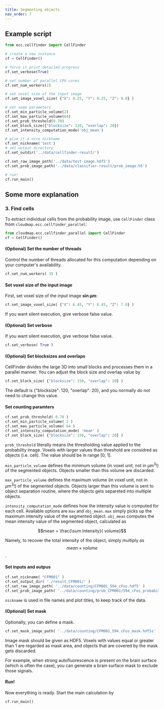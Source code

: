 ```yaml
---
title: Segmenting objects
nav_order: 7
---
```


## Example script

```python
from ecc.cellfinder import CellFinder

# create a new instance
cf = CellFinder()

# force it print detailed progress
cf.set_verbose(True)

# set number of parallel CPU cores
cf.set_num_workers(2)

# set voxel size of the input image
cf.set_image_voxel_size( {"X": 8.25, "Y": 8.25, "Z": 9.0} )

# set some parameters
cf.set_min_particle_volume(2)
cf.set_max_particle_volume(64)
cf.set_prob_threshold(0.70)
cf.set_block_size({"blocksize": 120, "overlap": 20})
cf.set_intensity_computation_mode('obj_mean')

# give it a nice nickname
cf.set_nickname('test')
# set output directory
cf.set_outdir('../data/cellfinder-result/')

cf.set_raw_image_path('../data/test-image.hdf5')
cf.set_prob_image_path('../data/classifier-result/prob_image.h5')

# run!
cf.run_main()
```


## Some more explanation

### 3. Find cells
To extract individual cells from the probability image, use `CellFinder` class from `cloudmap.ecc.cellfinder_parallel`:

```python
from cloudmap.ecc.cellfinder_parallel import CellFinder
cf = CellFinder()
```

#### (Optional) Set the number of threads
Control the number of threads allocated for this computation depending on your computer's availability.
```python
cf.set_num_workers( 35 )
```

#### Set voxel size of the input image
First, set voxel size of the input image **sin &mu;m**:
```python
cf.set_image_voxel_size( {"X": 6.45, "Y": 6.45, "Z": 7.0} )
```
If you want silent execution, give verbose false value.

#### (Optional) Set verbose
If you want silent execution, give verbose false value.
```python
cf.set_verbose( True )
```

#### (Optional) Set blocksizes and overlaps
CellFinder divides the large 3D into small blocks and processes them in a parallel manner. You can adjust the block size and overlap value by
```python
cf.set_block_size( {"blocksize": 150, "overlap": 20} )
```
The default is {"blocksize": 120, "overlap": 20}, and you normally do not need to change this value.

#### Set counting paramters
```python
cf.set_prob_threshold( 0.70 )
cf.set_min_particle_volume( 2 )
cf.set_max_particle_volume( 64 )
cf.set_intensity_computation_mode( 'mean' )
cf.set_block_size( {"blocksize": 150, "overlap": 20} )
```

`prob_threshold` literally means the thresholding value applied to the probability image. Voxels with larger values than threshold are considred as objects (i.e. cell). The value should be in range [0, 1].

`min_particle_volume` defines the minimum volume (in voxel unit, not in &mu;m<sup>3</sup>!) of the segmented objects. Objects smaller than this volume are discarded.

`max_particle_volume` defines the maximum volume (in voxel unit, not in &mu;m<sup>3</sup>!) of the segmented objects. Objects larger than this volume is sent to object separation routine, where the objects gets separeted into multiple objects.

`intensity_computation_mode` defines how the intensity value is computed for each cell. Available options are `max` and `obj_mean`. `max` simply picks up the maximum intensity value of the segmented object. `obj_mean` computes the mean intensity value of the segmented object, calculated as 

$$mean = \frac{\sum Intensity}{ volume}$$

Namely, to recover the total intensity of the object, simply multiply as $$ mean \times volume$$.

#### Set inputs and outpus
```python
cf.set_nickname( "CFM001" )
cf.set_output_dir( './result_CFM001/' )
cf.set_raw_image_path( '../data/counting/CFM001_594_cFos.hdf5' )
cf.set_prob_image_path( '../data/counting/prob_CFM001/594_cFos_probability.h5' )
```

`nickname` is used in file names and plot titles, to keep track of the data.

#### (Optional) Set mask
Optionally, you can define a mask.
```python
cf.set_mask_image_path( '../data/counting/CFM001_594_cFos_mask.hdf5s' )
```
Image mask should be given as HDF5. Voxels with values equal or greater than 1 are regarded as mask area, and objects that are covered by the mask gets discarded.

For example, when strong autofluorescence is present on the brain surface (which is often the case), you can generate a brain surface mask to exclude those signals.

#### Run!
Now everything is ready. Start the main calculation by
```python
cf.run_main()
```